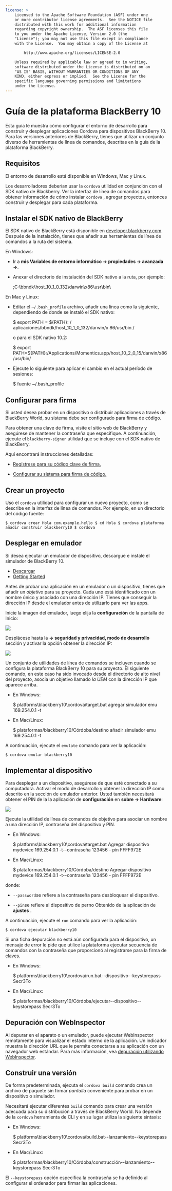 ```yaml
---
license: >
    Licensed to the Apache Software Foundation (ASF) under one
    or more contributor license agreements.  See the NOTICE file
    distributed with this work for additional information
    regarding copyright ownership.  The ASF licenses this file
    to you under the Apache License, Version 2.0 (the
    "License"); you may not use this file except in compliance
    with the License.  You may obtain a copy of the License at

        http://www.apache.org/licenses/LICENSE-2.0

    Unless required by applicable law or agreed to in writing,
    software distributed under the License is distributed on an
    "AS IS" BASIS, WITHOUT WARRANTIES OR CONDITIONS OF ANY
    KIND, either express or implied.  See the License for the
    specific language governing permissions and limitations
    under the License.
---
```


# Guía de la plataforma BlackBerry 10

Esta guía le muestra cómo configurar el entorno de desarrollo para construir y desplegar aplicaciones Cordova para dispositivos BlackBerry 10. Para las versiones anteriores de BlackBerry, tienes que utilizar un conjunto diverso de herramientas de línea de comandos, descritas en la guía de la plataforma BlackBerry.

## Requisitos

El entorno de desarrollo está disponible en Windows, Mac y Linux.

Los desarrolladores deberían usar la `cordova` utilidad en conjunción con el SDK nativo de Blackberry. Ver la interfaz de línea de comandos para obtener información de cómo instalar `cordova` , agregar proyectos, entonces construir y desplegar para cada plataforma.

## Instalar el SDK nativo de BlackBerry

El SDK nativo de BlackBerry está disponible en [developer.blackberry.com][1]. Después de la instalación, tienes que añadir sus herramientas de línea de comandos a la ruta del sistema.

 [1]: http://developer.blackberry.com/native/download/

En Windows:

*   Ir a **mis Variables de entorno informático → propiedades → avanzada →**.

*   Anexar el directorio de instalación del SDK nativo a la ruta, por ejemplo:
    
    ;C:\bbndk\host\_10\_1\_0\_132\darwin\x86\usr\bin\

En Mac y Linux:

*   Editar el `~/.bash_profile` archivo, añadir una línea como la siguiente, dependiendo de donde se instaló el SDK nativo:
    
    $ export PATH = ${PATH}: / aplicaciones/bbndk/host\_10\_1\_0\_132/darwin/x 86/usr/bin /
    
    o para el SDK nativo 10.2:
    
    $ export PATH=${PATH}:/Applications/Momentics.app/host\_10\_2\_0\_15/darwin/x86/usr/bin/

*   Ejecute lo siguiente para aplicar el cambio en el actual período de sesiones:
    
    $ fuente ~/.bash_profile

## Configurar para firma

Si usted desea probar en un dispositivo o distribuir aplicaciones a través de BlackBerry World, su sistema debe ser configurado para firma de código.

Para obtener una clave de firma, visite el sitio web de BlackBerry y asegúrese de mantener la contraseña que especifique. A continuación, ejecute el `blackberry-signer` utilidad que se incluye con el SDK nativo de BlackBerry.

Aquí encontrará instrucciones detalladas:

*   [Regístrese para su código clave de firma.][2]

*   [Configurar su sistema para firma de código.][3]

 [2]: https://www.blackberry.com/SignedKeys/codesigning.html
 [3]: https://developer.blackberry.com/html5/documentation/signing_setup_bb10_apps_2008396_11.html

## Crear un proyecto

Uso el `cordova` utilidad para configurar un nuevo proyecto, como se describe en la interfaz de línea de comandos. Por ejemplo, en un directorio del código fuente:

    $ cordova crear Hola com.example.hello $ cd Hola $ cordova plataforma añadir construir blackberry10 $ cordova
    

## Desplegar en emulador

Si desea ejecutar un emulador de dispositivo, descargue e instale el simulador de BlackBerry 10.

*   [Descargar][1]
*   [Getting Started][4]

 [4]: http://developer.blackberry.com/devzone/develop/simulator/blackberry_10_simulator_start.html

Antes de probar una aplicación en un emulador o un dispositivo, tienes que añadir un *objetivo* para su proyecto. Cada uno está identificado con un nombre único y asociado con una dirección IP. Tienes que conseguir la dirección IP desde el emulador antes de utilizarlo para ver las apps.

Inicie la imagen del emulador, luego elija la **configuración** de la pantalla de Inicio:

![][5]

 [5]: img/guide/platforms/blackberry10/bb_home.png

Desplácese hasta la **→ seguridad y privacidad, modo de desarrollo** sección y activar la opción obtener la dirección IP:

![][6]

 [6]: img/guide/platforms/blackberry10/bb_devel.png

Un conjunto de utilidades de línea de comandos se incluyen cuando se configura la plataforma BlackBerry 10 para su proyecto. El siguiente comando, en este caso ha sido invocado desde el directorio de alto nivel del proyecto, asocia un objetivo llamado *la UEM* con la dirección IP que aparece arriba.

*   En Windows:
    
    $ platforms\blackberry10\cordova\target.bat agregar simulador emu 169.254.0.1 -t

*   En Mac/Linux:
    
    $ plataformas/blackberry10/Córdoba/destino añadir simulador emu 169.254.0.1 -t

A continuación, ejecute el `emulate` comando para ver la aplicación:

    $ cordova emular blackberry10
    

## Implementar al dispositivo

Para desplegar a un dispositivo, asegúrese de que esté conectado a su computadora. Activar el modo de desarrollo y obtener la dirección IP como descrito en la sección de emulador anterior. Usted también necesitará obtener el PIN de la la aplicación de **configuración** en **sobre → Hardware**:

![][7]

 [7]: img/guide/platforms/blackberry10/bb_pin.png

Ejecute la utilidad de línea de comandos de objetivo para asociar un nombre a una dirección IP, contraseña del dispositivo y PIN.

*   En Windows:
    
    $ platforms\blackberry10\cordova\target.bat Agregar dispositivo mydevice 169.254.0.1 -t--contraseña 123456 - pin FFFF972E

*   En Mac/Linux:
    
    $ plataformas/blackberry10/Córdoba/destino Agregar dispositivo mydevice 169.254.0.1 -t--contraseña 123456 - pin FFFF972E

donde:

*   `--password`se refiere a la contraseña para desbloquear el dispositivo.

*   `--pin`se refiere al dispositivo de perno Obtenido de la aplicación de **ajustes** .

A continuación, ejecute el `run` comando para ver la aplicación:

    $ cordova ejecutar blackberry10
    

Si una ficha depuración no está aún configurada para el dispositivo, un mensaje de error le pide que utilice la plataforma ejecutar secuencia de comandos con la contraseña que proporcionó al registrarse para la firma de claves.

*   En Windows:
    
    $ platforms\blackberry10\cordova\run.bat--dispositivo--keystorepass Secr3To

*   En Mac/Linux:
    
    $ plataformas/blackberry10/Córdoba/ejecutar--dispositivo--keystorepass Secr3To

## Depuración con WebInspector

Al depurar en el aparato o un emulador, puede ejecutar WebInspector remotamente para visualizar el estado interno de la aplicación. Un indicador muestra la dirección URL que le permite conectarse a su aplicación con un navegador web estándar. Para más información, vea [depuración utilizando WebInspector][8].

 [8]: http://developer.blackberry.com/html5/documentation/web_inspector_overview_1553586_11.html

## Construir una versión

De forma predeterminada, ejecuta el `cordova build` comando crea un archivo de paquete sin firmar *pantalla* conveniente para probar en un dispositivo o simulador.

Necesitará ejecutar diferentes `build` comando para crear una versión adecuada para su distribución a través de BlackBerry World. No depende de la `cordova` herramienta de CLI y en su lugar utiliza la siguiente sintaxis:

*   En Windows:
    
    $ platforms\blackberry10\cordova\build.bat--lanzamiento--keystorepass Secr3To

*   En Mac/Linux:
    
    $ plataformas/blackberry10/Córdoba/construcción--lanzamiento--keystorepass Secr3To

El `--keystorepass` opción especifica la contraseña se ha definido al configurar el ordenador para firmar las aplicaciones.
